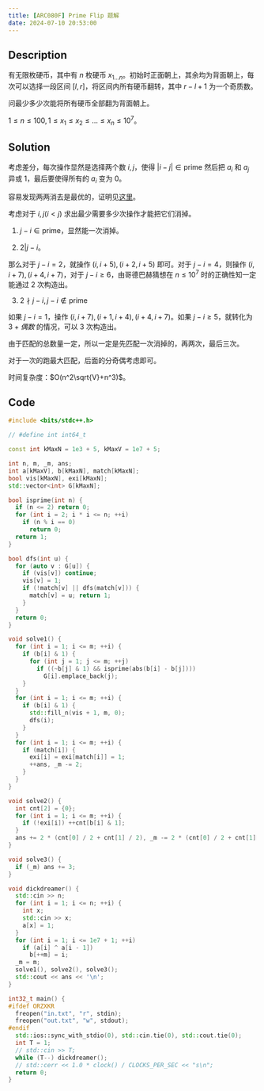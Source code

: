 ```yaml
---
title: [ARC080F] Prime Flip 题解
date: 2024-07-10 20:53:00
---
```


## Description

有无限枚硬币，其中有 $n$ 枚硬币 $x_{1\ldots n}$。初始时正面朝上，其余均为背面朝上，每次可以选择一段区间 $[l,r]$，将区间内所有硬币翻转，其中 $r-l+1$ 为一个奇质数。

问最少多少次能将所有硬币全部翻为背面朝上。

$1\leq n\leq 100, 1\leq x_1\leq x_2\leq\ldots\leq x_n\leq 10^7$。

## Solution

考虑差分，每次操作显然是选择两个数 $i,j$，使得 $|i-j|\in \text{prime}$ 然后把 $a_i$ 和 $a_j$ 异或 $1$，最后要使得所有的 $a_i$ 变为 $0$。

容易发现两两消去是最优的，证明见[这里](https://www.luogu.com.cn/article/t73a800r)。

考虑对于 $i,j(i<j)$ 求出最少需要多少次操作才能把它们消掉。

1. $j-i\in \text{prime}$，显然能一次消掉。

2. $2|j-i$。

那么对于 $j-i=2$，就操作 $(i,i+5),(i+2,i+5)$ 即可。对于 $j-i=4$，则操作 $(i,i+7),(i+4,i+7)$，对于 $j-i\geq 6$，由哥德巴赫猜想在 $n\leq 10^7$ 时的正确性知一定能通过 $2$ 次构造出。

3. $2∤j-i,j-i\notin\text{prime}$

如果 $j-i=1$，操作 $(i,i+7),(i+1,i+4),(i+4,i+7)$。如果 $j-i\geq 5$，就转化为 $3+偶数$ 的情况，可以 $3$ 次构造出。

由于匹配的总数量一定，所以一定是先匹配一次消掉的，再两次，最后三次。

对于一次的跑最大匹配，后面的分奇偶考虑即可。

时间复杂度：$O(n^2\sqrt{V}+n^3)$。

## Code

```cpp
#include <bits/stdc++.h>

// #define int int64_t

const int kMaxN = 1e3 + 5, kMaxV = 1e7 + 5;

int n, m, _m, ans;
int a[kMaxV], b[kMaxN], match[kMaxN];
bool vis[kMaxN], exi[kMaxN];
std::vector<int> G[kMaxN];

bool isprime(int n) {
  if (n <= 2) return 0;
  for (int i = 2; i * i <= n; ++i)
    if (n % i == 0)
      return 0;
  return 1;
}

bool dfs(int u) {
  for (auto v : G[u]) {
    if (vis[v]) continue;
    vis[v] = 1;
    if (!match[v] || dfs(match[v])) {
      match[v] = u; return 1;
    }
  }
  return 0;
}

void solve1() {
  for (int i = 1; i <= m; ++i) {
    if (b[i] & 1) {
      for (int j = 1; j <= m; ++j)
        if ((~b[j] & 1) && isprime(abs(b[i] - b[j])))
          G[i].emplace_back(j);
    }
  }
  for (int i = 1; i <= m; ++i) {
    if (b[i] & 1) {
      std::fill_n(vis + 1, m, 0);
      dfs(i);
    }
  }
  for (int i = 1; i <= m; ++i) {
    if (match[i]) {
      exi[i] = exi[match[i]] = 1;
      ++ans, _m -= 2;
    }
  }
}

void solve2() {
  int cnt[2] = {0};
  for (int i = 1; i <= m; ++i) {
    if (!exi[i]) ++cnt[b[i] & 1];
  }
  ans += 2 * (cnt[0] / 2 + cnt[1] / 2), _m -= 2 * (cnt[0] / 2 + cnt[1] / 2);
}

void solve3() {
  if (_m) ans += 3;
}

void dickdreamer() {
  std::cin >> n;
  for (int i = 1; i <= n; ++i) {
    int x;
    std::cin >> x;
    a[x] = 1;
  }
  for (int i = 1; i <= 1e7 + 1; ++i)
    if (a[i] ^ a[i - 1])
      b[++m] = i;
  _m = m;
  solve1(), solve2(), solve3();
  std::cout << ans << '\n';
}

int32_t main() {
#ifdef ORZXKR
  freopen("in.txt", "r", stdin);
  freopen("out.txt", "w", stdout);
#endif
  std::ios::sync_with_stdio(0), std::cin.tie(0), std::cout.tie(0);
  int T = 1;
  // std::cin >> T;
  while (T--) dickdreamer();
  // std::cerr << 1.0 * clock() / CLOCKS_PER_SEC << "s\n";
  return 0;
}
```